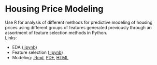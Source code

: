 # Housing Price Modeling  
Use R for analysis of different methods for predictive modeling of housing prices using different 
groups of features generated previously through an assortment of feature selection methods in Python.  
Links:  
* EDA ([.ipynb](https://github.com/ScottBreitbach/ScottBreitbach.github.io/blob/main/Portfolio-Projects/Housing-Prices/Housing-EDA.ipynb))  
* Feature selection ([.ipynb](https://github.com/ScottBreitbach/ScottBreitbach.github.io/blob/main/Portfolio-Projects/Housing-Prices/Feature-Selection.ipynb))  
* Modeling: [.Rmd](https://github.com/ScottBreitbach/ScottBreitbach.github.io/blob/main/Portfolio-Projects/Housing-Prices/Housing-Modeling.Rmd), [PDF](https://scottbreitbach.github.io/Portfolio-Projects/Housing-Prices/Housing-Modeling.pdf), [HTML](https://scottbreitbach.github.io/Portfolio-Projects/Housing-Prices/Housing-Modeling.html)  